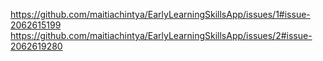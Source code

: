 https://github.com/maitiachintya/EarlyLearningSkillsApp/issues/1#issue-2062615199
https://github.com/maitiachintya/EarlyLearningSkillsApp/issues/2#issue-2062619280
